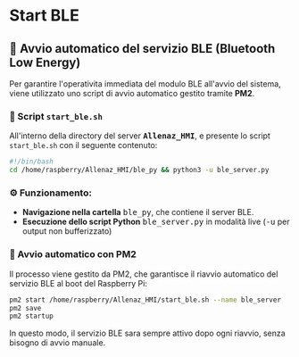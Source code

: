 # Start BLE

## 🚀 Avvio automatico del servizio BLE (Bluetooth Low Energy)

Per garantire l'operativita immediata del modulo BLE all'avvio del sistema, viene utilizzato uno script di avvio automatico gestito tramite **PM2**.

### 🧩 Script `start_ble.sh`&#x20;

All'interno della directory del server <kbd>**Allenaz\_HMI**</kbd>, e presente lo script `start_ble.sh` con il seguente contenuto:

```bash
#!/bin/bash
cd /home/raspberry/Allenaz_HMI/ble_py && python3 -u ble_server.py
```

### ⚙️ Funzionamento:

* **Navigazione nella cartella** <kbd>ble\_py</kbd>, che contiene il server BLE.
* **Esecuzione dello script Python** <kbd>ble\_server.py</kbd> in modalità live (<kbd>-u</kbd> per output non bufferizzato)

### 🔁 Avvio automatico con PM2

Il processo viene gestito da PM2, che garantisce il riavvio automatico del servizio BLE al boot del Raspberry Pi:

```bash
pm2 start /home/raspberry/Allenaz_HMI/start_ble.sh --name ble_server
pm2 save
pm2 startup
```

In questo modo, il servizio BLE sara sempre attivo dopo ogni riavvio, senza bisogno di avvio manuale.
